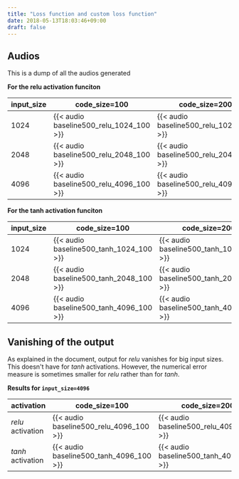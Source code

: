 ```yaml
---
title: "Loss function and custom loss function"
date: 2018-05-13T18:03:46+09:00
draft: false
---
```


## Audios

This is a dump of all the audios generated

**For the relu activation funciton**

| input_size | code_size=100 | code_size=200 | code_size=400 |
|----|----------|---------------------|---------------------|
| 1024 | {{< audio baseline500_relu_1024_100 >}} | {{< audio baseline500_relu_1024_200 >}} | {{< audio baseline500_relu_1024_400 >}} |
| 2048 | {{< audio baseline500_relu_2048_100 >}} | {{< audio baseline500_relu_2048_200 >}} | {{< audio baseline500_relu_2048_400 >}} |
| 4096 | {{< audio baseline500_relu_4096_100 >}} | {{< audio baseline500_relu_4096_200 >}} | {{< audio baseline500_relu_4096_400 >}} |


**For the tanh activation funciton**

| input_size | code_size=100 | code_size=200 | code_size=400 |
|----|----------|---------------------|---------------------|
| 1024 | {{< audio baseline500_tanh_1024_100 >}} | {{< audio baseline500_tanh_1024_200 >}} | {{< audio baseline500_tanh_1024_400 >}} |
| 2048 | {{< audio baseline500_tanh_2048_100 >}} | {{< audio baseline500_tanh_2048_200 >}} | {{< audio baseline500_tanh_2048_400 >}} |
| 4096 | {{< audio baseline500_tanh_4096_100 >}} | {{< audio baseline500_tanh_4096_200 >}} | {{< audio baseline500_tanh_4096_400 >}} |


## Vanishing of the output

As explained in the document, output for _relu_ vanishes for big input sizes.
This doesn't have for _tanh_ activations.
However, the numerical error measure is sometimes smaller for _relu_ rather than for _tanh_.

**Results for `input_size=4096`**

| activation | code_size=100 | code_size=200 | code_size=400 |
|----|----------|---------------------|---------------------|
| _relu_ activation | {{< audio baseline500_relu_4096_100 >}} | {{< audio baseline500_relu_4096_200 >}} | {{< audio baseline500_relu_4096_400 >}} |
| _tanh_ activation | {{< audio baseline500_tanh_4096_100 >}} | {{< audio baseline500_tanh_4096_200 >}} | {{< audio baseline500_tanh_4096_400 >}} |
